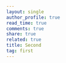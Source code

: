 ```yaml
---
layout: single
author_profile: true
read_time: true
comments: true
share: true
related: true
title: Second
tag: first
---
```


